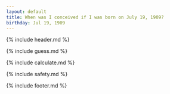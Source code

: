 ```yaml
---
layout: default
title: When was I conceived if I was born on July 19, 1909?
birthday: Jul 19, 1909
---
```


{% include header.md %}

{% include guess.md %}

{% include calculate.md %}

{% include safety.md %}

{% include footer.md %}



